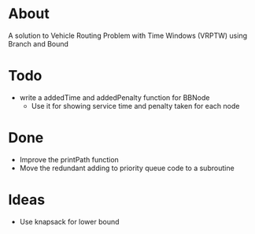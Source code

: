 # About
A solution to Vehicle Routing Problem with Time Windows (VRPTW) using Branch and Bound

# Todo
- write a addedTime and addedPenalty function for BBNode
	- Use it for showing service time and penalty taken for each node


# Done
- Improve the printPath function
- Move the redundant adding to priority queue code to a subroutine

# Ideas
- Use knapsack for lower bound